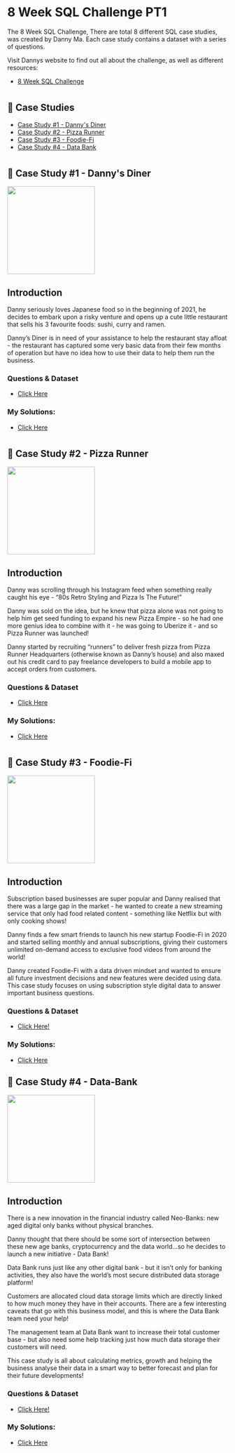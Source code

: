 # 8 Week SQL Challenge PT1
The 8 Week SQL Challenge, There are total 8 different SQL case studies, was created by Danny Ma. 
Each case study contains a dataset with a series of questions.

Visit Dannys website to find out all about the challenge, as well as different resources: 
- [8 Week SQL Challenge](https://8weeksqlchallenge.com/)

#

## 📌 Case Studies
- [Case Study #1 - Danny's Diner](#-case-study-1---dannys-diner)
- [Case Study #2 - Pizza Runner](#-case-study-2---pizza-runner)
- [Case Study #3 - Foodie-Fi](#-case-study-3---foodie-fi)
- [Case Study #4 - Data Bank](#-case-study-4---data-bank)
#
## 🍜 Case Study #1 - Danny's Diner

<img width="200" src="https://user-images.githubusercontent.com/94410139/158028436-eba944af-bdcc-459f-9c2f-fbd868c6c0c1.png">

## Introduction 
Danny seriously loves Japanese food so in the beginning of 2021, he decides to embark upon a risky venture and opens up a cute little restaurant that sells his 3 favourite foods: sushi, curry and ramen.

Danny’s Diner is in need of your assistance to help the restaurant stay afloat - the restaurant has captured some very basic data from their few months of operation but have no idea how to use their data to help them run the business.

### Questions & Dataset
- [Click Here](https://8weeksqlchallenge.com/case-study-1/)

### My Solutions: 
- [Click Here](https://github.com/hongtrungle/8-week-SQL-Challenge-Pt1/tree/main/Case%20Study%20%231%20-%20Danny's%20Diner)

#

## 🍕 Case Study #2 - Pizza Runner

<img width="200" src="https://user-images.githubusercontent.com/94410139/158028849-066efc47-1ab7-411c-8cfa-5ff046a06e25.png">

## Introduction

Danny was scrolling through his Instagram feed when something really caught his eye - “80s Retro Styling and Pizza Is The Future!”

Danny was sold on the idea, but he knew that pizza alone was not going to help him get seed funding to expand his new Pizza Empire - so he had one more genius idea to combine with it - he was going to Uberize it - and so Pizza Runner was launched!

Danny started by recruiting “runners” to deliver fresh pizza from Pizza Runner Headquarters (otherwise known as Danny’s house) and also maxed out his credit card to pay freelance developers to build a mobile app to accept orders from customers.

### Questions & Dataset
- [Click Here](https://8weeksqlchallenge.com/case-study-2/)

### My Solutions:
- [Click Here](https://github.com/hongtrungle/8-week-SQL-Challenge-Pt1/tree/main/Case%20Study%20%232%20-%20Pizza%20Runner)

#

## 🥑 Case Study #3 - Foodie-Fi

<img width="200" src="https://user-images.githubusercontent.com/94410139/160449485-68336255-3f3e-45af-94eb-388a3f9af974.png">

## Introduction 

Subscription based businesses are super popular and Danny realised that there was a large gap in the market - he wanted to create a new streaming service that only had food related content - something like Netflix but with only cooking shows!

Danny finds a few smart friends to launch his new startup Foodie-Fi in 2020 and started selling monthly and annual subscriptions, giving their customers unlimited on-demand access to exclusive food videos from around the world!

Danny created Foodie-Fi with a data driven mindset and wanted to ensure all future investment decisions and new features were decided using data. This case study focuses on using subscription style digital data to answer important business questions.

### Questions & Dataset
- [Click Here!](https://8weeksqlchallenge.com/case-study-3/)

### My Solutions:
- [Click Here](https://github.com/hongtrungle/8-week-SQL-Challenge-Pt1/tree/main/Case%20Study%20%233%20-%20Foodie-Fi)

## 🏦 Case Study #4 - Data-Bank
<img width="200" src="https://8weeksqlchallenge.com/images/case-study-designs/4.png">

## Introduction 
There is a new innovation in the financial industry called Neo-Banks: new aged digital only banks without physical branches.

Danny thought that there should be some sort of intersection between these new age banks, cryptocurrency and the data world…so he decides to launch a new initiative - Data Bank!

Data Bank runs just like any other digital bank - but it isn’t only for banking activities, they also have the world’s most secure distributed data storage platform!

Customers are allocated cloud data storage limits which are directly linked to how much money they have in their accounts. There are a few interesting caveats that go with this business model, and this is where the Data Bank team need your help!

The management team at Data Bank want to increase their total customer base - but also need some help tracking just how much data storage their customers will need.

This case study is all about calculating metrics, growth and helping the business analyse their data in a smart way to better forecast and plan for their future developments!

### Questions & Dataset
- [Click Here!](https://8weeksqlchallenge.com/case-study-4/)

### My Solutions:
- [Click Here](https://github.com/hongtrungle/8-week-SQL-Challenge-Pt1/tree/main/Case%20Study%20%234%20-%20Data%20Bank)
